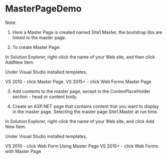 # MasterPageDemo

Note:

1. Here a Master Page is created named Site1.Master, the bootstrap libs are linked to the master page.

2. To create Master Page:

  In Solution Explorer, right-click the name of your Web site, and then click AddNew Item.

  Under Visual Studio installed templates, 

  VS 2010 - click Master Page.
  VS 2015+ - click Web Forms Master Page
  
3. Add contents to the master page, except in the ContenPlaceHolder section - head or content body.
  
4. Create an ASP.NET page that contains content that you want to display in the master page. Selecting the master page Site1.Master
at run time.

  In Solution Explorer, right-click the name of your Web site, and click Add New Item.

  Under Visual Studio installed templates, 
  
  VS 2010 - click Web Form Using Master Page
  VS 2015+ - click Web Forms with Master Page
